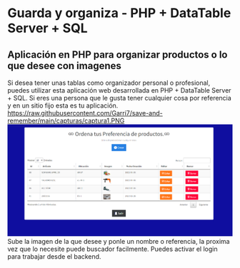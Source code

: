 # Guarda y organiza - PHP + DataTable Server + SQL
## Aplicación en PHP para organizar productos o lo que desee con imagenes</br>
Si desea tener unas tablas como organizador personal o profesional, puedes utilizar esta aplicación web desarrollada en PHP + DataTable Server + SQL.
Si eres una persona que le gusta tener cualquier cosa por referencia y en un sitio fijo esta es tu aplicación.
https://raw.githubusercontent.com/Garri7/save-and-remember/main/capturas/captura1.PNG
![Alt text](https://raw.githubusercontent.com/Garri7/save-and-remember/main/capturas/captura1.PNG)
Sube la imagen de la que desee y ponle un nombre o referencia, la proxima vez que lo necesite puede buscador facilmente.
Puedes activar el login para trabajar desde el backend.

